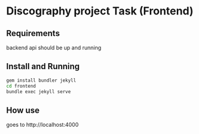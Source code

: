 # Discography project Task (Frontend)

## Requirements

backend api should be up and running

## Install and Running
```bash
gem install bundler jekyll
cd frontend
bundle exec jekyll serve
```

## How use

goes to http://localhost:4000